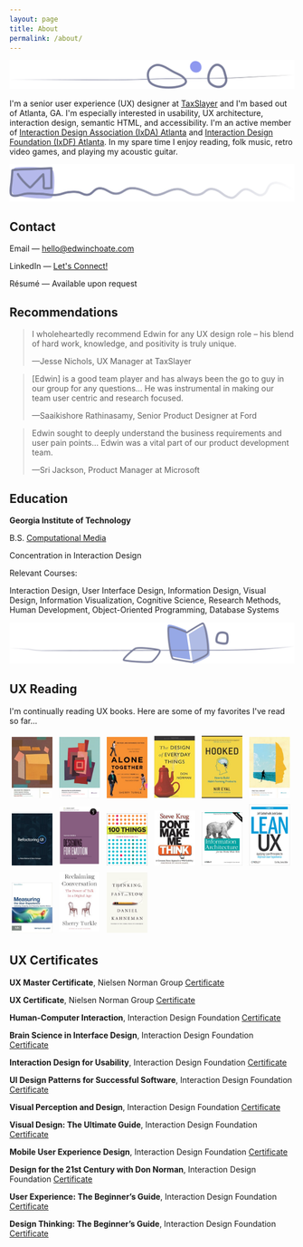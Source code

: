 ```yaml
---
layout: page
title: About
permalink: /about/
---
```


![](/assets/img/pebbles.png)

I'm a senior user experience (UX) designer at [TaxSlayer](https://www.taxslayer.com/) and I'm based out of Atlanta, GA. I'm especially interested in usability, UX architecture, interaction design, semantic HTML, and accessibility. I'm an active member of [Interaction Design Association (IxDA) Atlanta](https://ixda.org/local-groups/ixda-atlanta/) and [Interaction Design Foundation (IxDF) Atlanta](https://www.interaction-design.org/local-group/north-america/united-states/atlanta?r=edwin-choate). In my spare time I enjoy reading, folk music, retro video games, and playing my acoustic guitar.

![](/assets/img/squiggle-mail.png)

## Contact

Email &mdash; [hello@edwinchoate.com](mailto:hello@edwinchoate.com?subject=👋&nbsp;Hi,&nbsp;Edwin!)

LinkedIn &mdash; [Let's Connect!](https://www.linkedin.com/in/edwinchoate)

Résumé &mdash; Available upon request

## Recommendations

> I wholeheartedly recommend Edwin for any UX design role – his blend of hard work, knowledge, and positivity is truly unique.
> 
> &mdash;Jesse Nichols, UX Manager at TaxSlayer

> [Edwin] is a good team player and has always been the go to guy in our group for any questions... He was instrumental in making our team user centric and research focused.
> 
> &mdash;Saaikishore Rathinasamy, Senior Product Designer at Ford

> Edwin sought to deeply understand the business requirements and user pain points... Edwin was a vital part of our product development team.
> 
> &mdash;Sri Jackson, Product Manager at Microsoft

## Education

**Georgia Institute of Technology**

B.S. [Computational Media](https://catalog.gatech.edu/programs/computational-media-bs/)

Concentration in Interaction Design

Relevant Courses:

Interaction Design, User Interface Design, Information Design, Visual Design, Information Visualization, Cognitive Science, Research Methods, Human Development, Object-Oriented Programming, Database Systems

![](/assets/img/squiggle-books.png)

## UX Reading

I'm continually reading UX books. Here are some of my favorites I've read so far...

<style> 
    .book { 
        width: 72px; 
        margin: 4px;
    } 
</style>

<img class="book" src="/assets/img/books/build-better-products.jpg" alt="">
<img class="book" src="/assets/img/books/orchestrating-experiences.jpg" alt="Orchestrating Experiences by Chris Risdon">
<img class="book" src="/assets/img/books/alone-together.jpg" alt="Alone Together by Sherry Turkle">
<img class="book" src="/assets/img/books/design-of-everyday-things.jpg" alt="The Design of Everyday Things by Don Norman">
<img class="book" src="/assets/img/books/hooked.jpg" alt="Hooked by Nir Eyal">
<img class="book" src="/assets/img/books/practical-empathy.jpg" alt="Practical Empathy by Indi Young">
<img class="book" src="/assets/img/books/refactoring-UI.jpg" alt="Refactoring UI by Adam Wathan and Steve Schoger">
<img class="book" src="/assets/img/books/design-for-emotion.jpg" alt="Designing for Emotion by Aarron Walter">
<img class="book" src="/assets/img/books/100-things.jpg" alt="100 Things Every Designer Needs to Know About People by Susan Weinschenk">
<img class="book" src="/assets/img/books/dont-make-me-think.jpg" alt="Don't Make Me Think by Steve Krug">
<img class="book" src="/assets/img/books/information-architecture.jpg" alt="Information Architecture for the World Wide Web by Louis Rosenfeld">
<img class="book" src="/assets/img/books/lean-ux.jpg" alt="Lean UX by Jeff Gothelf">
<img class="book" src="/assets/img/books/measuring-the-ux.jpg" alt="Measuring the User Experience by Tom Tullis">
<img class="book" src="/assets/img/books/reclaiming-conversation.jpg" alt="Reclaiming Conversation by Sherry Turkle">
<img class="book" src="/assets/img/books/thinking-fast-and-slow.jpg" alt="Thinking Fast and Slow by Daniel Kahneman">

## UX Certificates

**UX Master Certificate**, Nielsen Norman Group [Certificate](/assets/img/certificates/NNG-UX-Master-Certificate-Choate.jpg)

**UX Certificate**, Nielsen Norman Group [Certificate](/assets/img/certificates/NNG-UX-Certificate-Choate.jpg)

**Human-Computer Interaction**, Interaction Design Foundation [Certificate](/assets/img/certificates/course-certificate-human-computer-interaction.jpg)

**Brain Science in Interface Design**, Interaction Design Foundation [Certificate](/assets/img/certificates/course-certificate-the-brain-and-technology-brain-science-in-interface-design.jpg)

**Interaction Design for Usability**, Interaction Design Foundation [Certificate](/assets/img/certificates/course-certificate-interaction-design-for-usability.jpg)

**UI Design Patterns for Successful Software**, Interaction Design Foundation [Certificate](/assets/img/certificates/course-certificate-ui-design-patterns-for-successful-software.jpg)

**Visual Perception and Design**, Interaction Design Foundation [Certificate](/assets/img/certificates/course-certificate-the-ultimate-guide-to-visual-perception-and-design.jpg)

**Visual Design: The Ultimate Guide**, Interaction Design Foundation [Certificate](/assets/img/certificates/course-certificate-visual-design-the-ultimate-guide.jpg)

**Mobile User Experience Design**, Interaction Design Foundation [Certificate](/assets/img/certificates/course-certificate-mobile-user-experience-design.jpg)

**Design for the 21st Century with Don Norman**, Interaction Design Foundation [Certificate](/assets/img/certificates/course-certificate-design-for-the-21st-century.jpg)

**User Experience: The Beginner’s Guide**, Interaction Design Foundation [Certificate](/assets/img/certificates/course-certificate-user-experience-the-beginner-s-guide.jpg)

**Design Thinking: The Beginner’s Guide**, Interaction Design Foundation [Certificate](/assets/img/certificates/course-certificate-design-thinking-the-beginner-s-guide.jpg)
